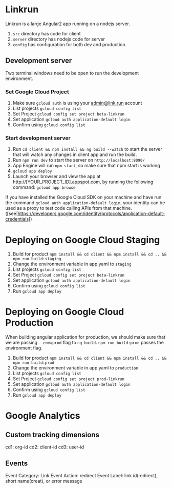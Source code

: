 # Linkrun

Linkrun is a large Angular2 app running on a nodejs server.

1. `src` directory has code for client
2. `server` directory has nodejs code for server
3. `config` has configuration for both dev and production.

## Development server

Two terminal windows need to be open to run the development environment.

### Set Google Cloud Project

1. Make sure `gcloud auth` is using your admin@link.run account
2. List projects `gcloud config list`
3. Set Project `gcloud config set project beta-linkrun`
4. Set application `gcloud auth application-default login`
5. Confirm using `gcloud config list`

### Start development server

1. Run `cd client && npm install && ng build --watch` to start the server that will watch any changes in client app and run the build.
2. Run `npm run dev` to start the server on `http://localhost:8090/`
3. App Engine will run `npm start`, so make sure that npm start is working
4. `gcloud app deploy`
5. Launch your browser and view the app at http://[YOUR_PROJECT_ID].appspot.com, by running the following command:
   `gcloud app browse`

If you have installed the Google Cloud SDK on your machine and
have run the command `gcloud auth application-default login`, your identity can be used as a proxy to test code calling APIs from that machine.
([see|https://developers.google.com/identity/protocols/application-default-credentials])

# Deploying on Google Cloud Staging

1. Build for product `npm install && cd client && npm install && cd .. && npm run build:staging`
2. Change the environment variable in app.yaml to `staging`
3. List projects `gcloud config list`
4. Set Project `gcloud config set project beta-linkrun`
5. Set application `gcloud auth application-default login`
6. Confirm using `gcloud config list`
7. Run `gcloud app deploy`

# Deploying on Google Cloud Production

When building angular application for production, we should make sure that we are passing `--env=prod` flag
to `ng build`. `npm run build:prod` passes the environment flag.

1. Build for product `npm install && cd client && npm install && cd .. && npm run build:prod`
2. Change the environment variable in app.yaml to `production`
3. List projects `gcloud config list`
4. Set Project `gcloud config set project prod-linkrun`
5. Set application `gcloud auth application-default login`
6. Confirm using `gcloud config list`
7. Run `gcloud app deploy`

# Google Analytics

## Custom tracking dimensions

cd1: org-id
cd2: client-id
cd3: user-id

## Events

Event Category: Link
Event Action: redirect
Event Label: link id(redirect), short name(creat), or error message
